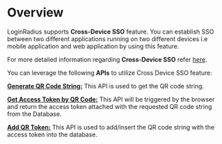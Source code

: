 # Overview

LoginRadius supports **Cross-Device SSO** feature. You can establish SSO between two different applications running on two different devices i.e mobile application and web application by using this feature.

For more detailed information regarding **Cross-Device SSO** refer [here](/single-sign-on/tutorial/cross-device-sso/overview/).

You can leverage the following **APIs** to utilize Cross Device SSO feature:

[**Generate QR Code String:**](/api/v2/single-sign-on/cross-device-sso/generate-qr-code-string/) This API is used to get the QR code string.

[**Get Access Token by QR Code:**](/api/v2/single-sign-on/cross-device-sso/get-access-token-by-qr-code/) This API will be triggered by the browser and return the access token attached with the requested QR code string from the Database.

[**Add QR Token:**](/api/v2/single-sign-on/cross-device-sso/add-qr-token/) This API is used to add/insert the QR code string with the access token into the database. 